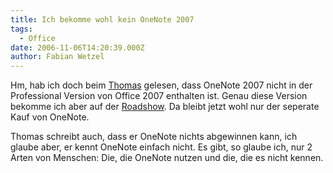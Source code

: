 ```yaml
---
title: Ich bekomme wohl kein OneNote 2007
tags:
  - Office
date: 2006-11-06T14:20:39.000Z
author: Fabian Wetzel
---
```


Hm, hab ich doch beim [Thomas](http://blog.thomasbandt.de/PermaLink,guid,c931271d-7792-44a4-b8bf-0f23eadd2bfc.aspx) gelesen, dass OneNote&nbsp;2007 nicht in der Professional Version von Office 2007 enthalten ist. Genau diese Version bekomme ich aber auf der [Roadshow](http://www.microsoft.com/germany/Events/launch2007/itpros/preise-giveaways.aspx). Da bleibt jetzt wohl nur der seperate Kauf von OneNote.

Thomas schreibt auch, dass er OneNote nichts abgewinnen kann, ich glaube aber, er kennt OneNote einfach nicht. Es gibt, so glaube ich, nur 2 Arten von Menschen: Die, die OneNote nutzen und die, die es nicht kennen.


